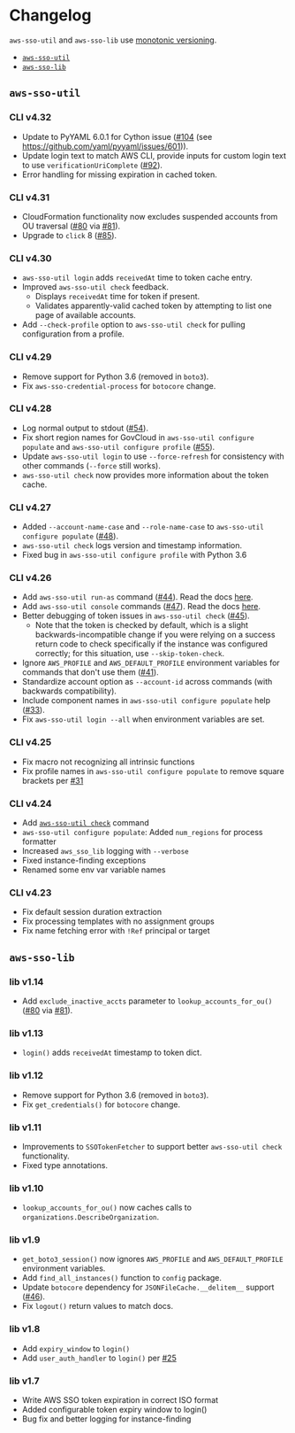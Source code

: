 # Changelog

`aws-sso-util` and `aws-sso-lib` use [monotonic versioning](https://github.com/benkehoe/monotonic-versioning-manifesto).

* [`aws-sso-util`](#aws-sso-util)
* [`aws-sso-lib`](#aws-sso-lib)

## `aws-sso-util`

### CLI v4.32
* Update to PyYAML 6.0.1 for Cython issue ([#104](https://github.com/benkehoe/aws-sso-util/issues/104) (see https://github.com/yaml/pyyaml/issues/601)).
* Update login text to match AWS CLI, provide inputs for custom login text to use `verificationUriComplete` ([#92](https://github.com/benkehoe/aws-sso-util/issues/)).
* Error handling for missing expiration in cached token.

### CLI v4.31
* CloudFormation functionality now excludes suspended accounts from OU traversal ([#80](https://github.com/benkehoe/aws-sso-util/issues/80) via [#81](https://github.com/benkehoe/aws-sso-util/pull/81)).
* Upgrade to `click` 8 ([#85](https://github.com/benkehoe/aws-sso-util/issues/85)).

### CLI v4.30
* `aws-sso-util login` adds `receivedAt` time to token cache entry.
* Improved `aws-sso-util check` feedback.
    * Displays `receivedAt` time for token if present.
    * Validates apparently-valid cached token by attempting to list one page of available accounts.
* Add `--check-profile` option to `aws-sso-util check` for pulling configuration from a profile.

### CLI v4.29
* Remove support for Python 3.6 (removed in `boto3`).
* Fix `aws-sso-credential-process` for `botocore` change.

### CLI v4.28
* Log normal output to stdout ([#54](https://github.com/benkehoe/aws-sso-util/issues/54)).
* Fix short region names for GovCloud in `aws-sso-util configure populate` and `aws-sso-util configure profile` ([#55](https://github.com/benkehoe/aws-sso-util/issues/55)).
* Update `aws-sso-util login` to use `--force-refresh` for consistency with other commands (`--force` still works).
* `aws-sso-util check` now provides more information about the token cache.

### CLI v4.27
* Added `--account-name-case` and `--role-name-case` to `aws-sso-util configure populate` ([#48](https://github.com/benkehoe/aws-sso-util/pull/48)).
* `aws-sso-util check` logs version and timestamp information.
* Fixed bug in `aws-sso-util configure profile` with Python 3.6

### CLI v4.26
* Add `aws-sso-util run-as` command ([#44](https://github.com/benkehoe/aws-sso-util/pull/44)). Read the docs [here](docs/run-as.md).
* Add `aws-sso-util console` commands ([#47](https://github.com/benkehoe/aws-sso-util/pull/47)). Read the docs [here](docs/console.md).
* Better debugging of token issues in `aws-sso-util check` ([#45](https://github.com/benkehoe/aws-sso-util/pull/45)).
    * Note that the token is checked by default, which is a slight backwards-incompatible change if you were relying on a success return code to check specifically if the instance was configured correctly; for this situation, use `--skip-token-check`.
* Ignore `AWS_PROFILE` and `AWS_DEFAULT_PROFILE` environment variables for commands that don't use them ([#41](https://github.com/benkehoe/aws-sso-util/issues/41)).
* Standardize account option as `--account-id` across commands (with backwards compatibility).
* Include component names in `aws-sso-util configure populate` help ([#33](https://github.com/benkehoe/aws-sso-util/issues/33)).
* Fix `aws-sso-util login --all` when environment variables are set.

### CLI v4.25
* Fix macro not recognizing all intrinsic functions
* Fix profile names in `aws-sso-util configure populate` to remove square brackets per [#31](https://github.com/benkehoe/aws-sso-util/issues/31)

### CLI v4.24

* Add [`aws-sso-util check`](docs/check.md) command
* `aws-sso-util configure populate`: Added `num_regions` for process formatter
* Increased `aws_sso_lib` logging with `--verbose`
* Fixed instance-finding exceptions
* Renamed some env var variable names

### CLI v4.23

* Fix default session duration extraction
* Fix processing templates with no assignment groups
* Fix name fetching error with `!Ref` principal or target

## `aws-sso-lib`

### lib v1.14
* Add `exclude_inactive_accts` parameter to `lookup_accounts_for_ou()` ([#80](https://github.com/benkehoe/aws-sso-util/issues/80) via [#81](https://github.com/benkehoe/aws-sso-util/pull/81)).

### lib v1.13
* `login()` adds `receivedAt` timestamp to token dict.

### lib v1.12
* Remove support for Python 3.6 (removed in `boto3`).
* Fix `get_credentials()` for `botocore` change.

### lib v1.11
* Improvements to `SSOTokenFetcher` to support better `aws-sso-util check` functionality.
* Fixed type annotations.

### lib v1.10
* `lookup_accounts_for_ou()` now caches calls to `organizations.DescribeOrganization`.

### lib v1.9
* `get_boto3_session()` now ignores `AWS_PROFILE` and `AWS_DEFAULT_PROFILE` environment variables.
* Add `find_all_instances()` function to `config` package.
* Update `botocore` dependency for `JSONFileCache.__delitem__` support ([#46](https://github.com/benkehoe/aws-sso-util/issues/46)).
* Fix `logout()` return values to match docs.

### lib v1.8
* Add `expiry_window` to `login()`
* Add `user_auth_handler` to `login()` per [#25](https://github.com/benkehoe/aws-sso-util/pull/25)

### lib v1.7

* Write AWS SSO token expiration in correct ISO format
* Added configurable token expiry window to login()
* Bug fix and better logging for instance-finding
